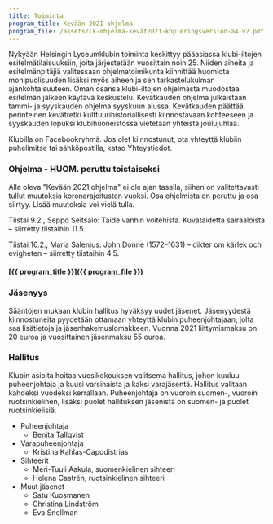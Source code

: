 ```yaml
---
title: Toiminta
program_title: Kevään 2021 ohjelma
program_file: /assets/lk-ohjelma-kevät2021-kopieringsversion-a4-v2.pdf
---
```

Nykyään Helsingin Lyceumklubin toiminta keskittyy pääasiassa klubi-iltojen esitelmätilaisuuksiin, joita järjestetään vuosittain noin 25. Niiden aiheita ja esitelmänpitäjiä valitessaan ohjelmatoimikunta kiinnittää huomiota monipuolisuuden lisäksi myös aiheen ja sen tarkastelukulman ajankohtaisuuteen. Oman osansa klubi-iltojen ohjelmasta muodostaa esitelmän jälkeen käytävä keskustelu. Kevätkauden ohjelma julkaistaan tammi- ja syyskauden ohjelma syyskuun alussa. Kevätkauden päättää perinteinen kevätretki kulttuurihistoriallisesti kiinnostavaan kohteeseen ja syyskauden lopuksi klubihuoneistossa vietetään yhteistä joulujuhlaa.

Klubilla on Facebookryhmä. Jos olet kiinnostunut, ota yhteyttä klubiin puhelimitse tai sähköpostilla, katso Yhteystiedot.

<h3 id="program">Ohjelma - HUOM. peruttu toistaiseksi </h3>

Alla oleva "Kevään 2021 ohjelma" ei ole ajan tasalla, siihen on valitettavasti tullut muutoksia koronarajoitusten vuoksi. Osa ohjelmista on peruttu ja osa siirtyy. Lisää muutoksia voi vielä tulla.

Tiistai 9.2., Seppo Seitsalo: Taide vanhin voitehista. Kuvataidetta sairaaloista – siirretty tiistaihin 11.5.

Tiistai 16.2., Maria Salenius: John Donne (1572–1631)  – dikter om kärlek och evigheten – siirretty tiistaihin 4.5.
     
                                          


#### [{{ program_title }}]({{ program_file }})

<h3 id="membership">Jäsenyys</h3>

Sääntöjen mukaan klubin hallitus hyväksyy uudet jäsenet. Jäsenyydestä kiinnostuneita pyydetään ottamaan yhteyttä klubin puheenjohtajaan, jolta saa lisätietoja ja jäsenhakemuslomakkeen. Vuonna 2021 liittymismaksu on 20 euroa ja vuosittainen jäsenmaksu 55 euroa.

<h3 id="administration">Hallitus</h3>

Klubin asioita hoitaa vuosikokouksen valitsema hallitus, johon kuuluu puheenjohtaja ja kuusi varsinaista ja kaksi varajäsentä. Hallitus valitaan kahdeksi vuodeksi kerrallaan. Puheenjohtaja on vuoroin suomen-, vuoroin ruotsinkielinen, lisäksi puolet hallituksen jäsenistä on suomen- ja puolet ruotsinkielisiä.

* Puheenjohtaja
  * Benita Tallqvist
* Varapuheenjohtaja
  * Kristina Kahlas-Capodistrias
* Sihteerit
  * Meri-Tuuli Aakula, suomenkielinen sihteeri
  * Helena Castrén, ruotsinkielinen sihteeri
* Muut jäsenet
  * Satu Kuosmanen
  * Christina Lindström
  * Eva Snellman
